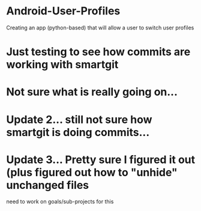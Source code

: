 Android-User-Profiles
=====================

Creating an app (python-based) that will allow a user to switch user profiles

Just testing to see how commits are working with smartgit
=======
Not sure what is really going on...
===================================
Update 2... still not sure how smartgit is doing commits...
===========================================================
Update 3... Pretty sure I figured it out (plus figured out how to "unhide" unchanged files
==========================================================================================
need to work on goals/sub-projects for this